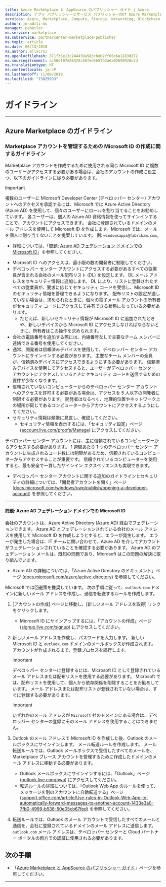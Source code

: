 ```yaml
---
title: Azure Marketplace と AppSource のパブリッシャー ガイド | Azure
description: アプリ パブリッシャーとサービス パブリッシャー向け Azure Marketplace および AppSource のガイドライン
services: Azure, Marketplace, Compute, Storage, Networking, Blockchain, Security
author: jm-aditi-ms
manager: pabutler
ms.service: marketplace
ms.subservice: partnercenter-marketplace-publisher
ms.topic: article
ms.date: 06/13/2018
ms.author: ellacroi
ms.openlocfilehash: 371f36e13c244439a583cbeb7ff06c6a1283d272
ms.sourcegitcommit: ac56ef07d86328c40fed5b5792a6a02698926c2d
ms.translationtype: HT
ms.contentlocale: ja-JP
ms.lasthandoff: 11/08/2019
ms.locfileid: "73825933"
---
```

# <a name="guidelines"></a>ガイドライン  

<!--
## Guidelines for AppSource  
-->
---

## <a name="guidelines-for-azure-marketplace"></a>Azure Marketplace のガイドライン  

### <a name="guidelines-for-creating-a-microsoft-id-to-manage-a-marketplace-account"></a>Marketplace アカウントを管理するための Microsoft ID の作成に関するガイドライン  
Marketplace アカウントを作成するために使用される同じ Microsoft ID に複数のユーザーがアクセスする必要がある場合は、会社のアカウントの作成に役立つ、以下のガイドラインに従う必要があります。 

>[!IMPORTANT]
>複数のユーザーに Microsoft Developer Center (デベロッパー センター) アカウントへのアクセスを承認するには、Microsoft では Azure Active Directory (Azure AD) を使用して、個々のユーザーにロールを割り当てることをお勧めしています。 各ユーザーは、個人の Azure AD 資格情報を使ってサインインすることで、アカウントにアクセスできます。 会社に登録されているドメインのメール アドレスを使用して Microsoft ID を作成します。Microsoft では、メールを個人に割り当てないことを提案しています。 例: `windowsapps@fabrikam.com`。  
>*   詳細については、「[問題: Azure AD フェデレーション ドメインでの Microsoft ID](#issue-microsoft-id-in-an-azure-ad-federated-domain)」を参照してください。  

*   Microsoft ID へのアクセスは、最小限の数の開発者に制限してください。 
*   デベロッパー センター アカウントにアクセスする必要があるすべての従業員が含まれる会社のメール配布リスト (DL) を設定します。 DL メール アドレスをセキュリティ情報に追加します。 DL により、リストに登録されたすべての従業員が、要求に応じてセキュリティ コードを受信し、Microsoft ID のセキュリティ情報を管理できるようになります。 配布リストの設定が適していない場合は、求められたときに、個々の電子メール アカウントの所有者がセキュリティ コードにアクセスして共有できる状態になっている必要があります。  
    *   たとえば、新しいセキュリティ情報が Microsoft ID に追加されたときや、新しいデバイスから Microsoft ID にアクセスしなければならないときに、所有者はこの操作を求められます。  
*   会社の電話番号を追加する際には、内線番号なしで主要なチーム メンバーに連絡できる番号を使用してください。  
*   通常、開発者は信頼済みデバイスを使用して、デベロッパー センター アカウントにサインインする必要があります。 主要なチーム メンバーの全員が、信頼済みデバイスにアクセスできるようにする必要があります。 信頼済みデバイスを使用してアクセスすると、ユーザーがデベロッパー センター アカウントにアクセスしているときにセキュリティ コードを送信するための要件が少なくなります。  
*   信頼されていないコンピューターからのデベロッパー センター アカウントへのアクセスを許可する必要がある場合は、アクセスを 5 人以下の開発者に制限する必要があります。 開発者はなるべく、地理的位置やネットワーク上の場所が同じであるコンピューターからアカウントにアクセスするようにしてください。  
*   セキュリティ情報は頻繁に見直し、確認してください。  
    *   セキュリティ情報を表示するには、「セキュリティ設定」ページ ([account.live.com/proofs/Manage](https://account.live.com/proofs/Manage)) にアクセスしてください。

デベロッパー センター アカウントには、主に信頼されているコンピューターからアクセスする必要があります。 1 週間あたり 1 つのデベロッパー センター アカウントに生成されるコード数には制限があるため、信頼されているコンピューターからアクセスすることが重要です。 信頼されているコンピューターを使用すると、最も安全で一貫したサインイン エクスペリエンスも実現できます。 
*   デベロッパー センター アカウントに関する追加のガイドラインとセキュリティの詳細については、「開発者アカウントを開く」ページ ([docs.microsoft.com/windows/uwp/publish/opening-a-developer-account](https://docs.microsoft.com/windows/uwp/publish/opening-a-developer-account)) を参照してください。 

---

#### <a name="issue-microsoft-id-in-an-azure-ad-federated-domain"></a>問題: Azure AD フェデレーション ドメインでの Microsoft ID  
会社のアカウントは、Azure Active Directory (Azure AD) 経由でフェデレーションできます。 Azure AD とフェデレーションされている会社のメール アドレスを使用して Microsoft ID を作成しようとすると、エラーが発生します。 エラーが発生した場合は、IT チームに問い合わせて、Azure AD を介してアカウントがフェデレーションされていることを確認する必要があります。 Azure AD のフェデレーション メールは、既知の問題であり、Microsoft はこの問題の解決に取り組んでいます。  
*   Azure AD の詳細については、「Azure Active Directory のドキュメント」ページ ([docs.microsoft.com/azure/active-directory](https://docs.microsoft.com/azure/active-directory)) を参照してください。

Microsoft では回避策を推奨しています。 次の手順に従って、`outlook.com` ドメインに新しいメール アドレスを作成し、通信を転送するルールを作成します。  
1.  [アカウントの作成] ページに移動し、[新しいメール アドレスを取得] リンクをクリックします。 
    *   Microsoft ID にサインアップするには、「アカウントの作成」ページ ([signup.live.com/signup](https://signup.live.com/signup)) にアクセスしてください。  
2.  新しいメール アドレスを作成し、パスワードを入力します。 新しい Microsoft ID と `outlook.com` ドメインのメールボックスが作成されます。 アカウントが作成されるまで、登録プロセスを続行します。  

    >[!IMPORTANT]
    >デベロッパー センターに登録するには、Microsoft ID として登録されているメール アドレスまたは配布リストを使用する必要があります。 Microsoft では、配布リストを使用して、個人から依存関係を削除することをお勧めしています。 メール アドレスまたは配布リストが登録されていない場合は、すぐに登録する必要があります。    

    >[!Important]
    >いずれかのメール アドレスが `Microsoft` 社のドメインにある場合は、デベロッパー センターの登録にそのメール アドレスを使用することはできません。  

3.  Outlook のメール アドレスで Microsoft ID を作成した後、Outlook のメールボックスにサインインします。 メール転送ルールを作成します。 メール転送ルールでは、Outlook メールボックスで受信したすべてのメールを、Marketplace プレース アカウントを管理するために作成したドメインのメール アドレスに移動する必要があります。  
    *   Outlook メールボックスにサインインするには、「Outlook」ページ ([outlook.live.com/owa](https://outlook.live.com/owa)) にアクセスしてください。  
    *   転送ルールの詳細については、「Outlook Web App のルールを使って、メッセージを別のアカウントに自動転送する」ページ ([support.office.com/article/Use-rules-in-Outlook-Web-App-to-automatically-forward-messages-to-another-account-1433e3a0-7fb0-4999-b536-50e05cb67fed](https://support.office.com/article/Use-rules-in-Outlook-Web-App-to-automatically-forward-messages-to-another-account-1433e3a0-7fb0-4999-b536-50e05cb67fed)) を参照してください。  

1.  転送ルールでは、Outlook のメール アカウントで受信したすべてのメールと通信を、会社に登録されているドメインのメール アドレスに送信します。 `outlook.com` メール アドレスは、デベロッパー センターと Cloud パートナー ポータルの両方での認証に使用される必要があります。  

## <a name="next-steps"></a>次の手順

*   「[Azure Marketplace と AppSource のパブリッシャー ガイド](https://docs.microsoft.com/azure/marketplace/marketplace-publishers-guide)」ページを参照してください。 
 
---

